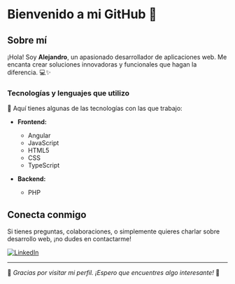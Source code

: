 
# Bienvenido a mi GitHub 👋

## Sobre mí

¡Hola! Soy **Alejandro**, un apasionado desarrollador de aplicaciones web. Me encanta crear soluciones innovadoras y funcionales que hagan la diferencia. 💻✨

### Tecnologías y lenguajes que utilizo

🌟 Aquí tienes algunas de las tecnologías con las que trabajo:

- **Frontend:**
  - Angular
  - JavaScript
  - HTML5
  - CSS
  - TypeScript

- **Backend:**
  - PHP

## Conecta conmigo

Si tienes preguntas, colaboraciones, o simplemente quieres charlar sobre desarrollo web, ¡no dudes en contactarme!

[![LinkedIn](https://img.shields.io/badge/LinkedIn-Alejandro-blue?logo=linkedin&style=for-the-badge)](https://www.linkedin.com/in/alejandro-polo-ovejero-417455341/)

---

🌟 *Gracias por visitar mi perfil. ¡Espero que encuentres algo interesante!* 🌟

